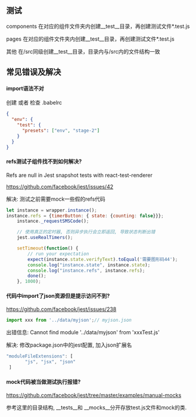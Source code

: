 ## 测试

components 在对应的组件文件夹内创建__test__目录，再创建测试文件*.test.js

pages 在对应的组件文件夹内创建__test__目录，再创建测试文件*.test.js

其他 在/src同级创建__test__目录，目录内与/src内的文件结构一致


## 常见错误及解决

#### import语法不对

创建 或者 检查 .babelrc 
```json
{
  "env": {
    "test": {
      "presets": ["env", "stage-2"] 
    }
  }
}
```


#### refs测试子组件找不到如何解决?

Refs are null in Jest snapshot tests with react-test-renderer

https://github.com/facebook/jest/issues/42

解决: 测试之前需要mock一些假的refs代码
```javascript
let instance = wrapper.instance();  
instance.refs = {timerButton: { state: {counting: false}}};
    instance._requestSMSCode();

    // 使用真正的定时器, 否则异步执行会立即返回, 导致状态判断出错
    jest.useRealTimers();

    setTimeout(function() {
        // run your expectation
        expect(instance.state.verifyText).toEqual('需要图形码44');
        console.log("instance.state", instance.state);
        console.log("instance.refs", instance.refs);
        done();
    }, 1000);
```


#### 代码中import了json资源但是提示访问不到?

https://github.com/facebook/jest/issues/238
```javascript
import xxx from '../data/myjson';// myjson.json
```
出错信息: Cannot find module '../data/myjson' from 'xxxTest.js'

解决: 修改package.json中的jest配置, 加入json扩展名
```javascript
"moduleFileExtensions": [
       "js", "jsx", "json" 
 ]
 ```
 
 
#### mock代码被当做测试执行报错?

https://github.com/facebook/jest/tree/master/examples/manual-mocks

参考这里的目录结构, __tests__和 __mocks__分开存放test.js文件和mock的类.
